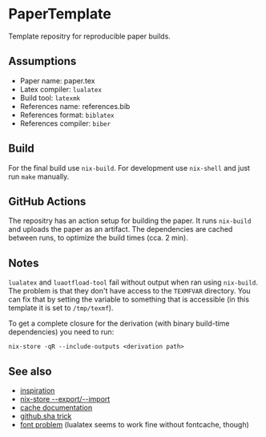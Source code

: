 # PaperTemplate

Template repositry for reproducible paper builds.

## Assumptions
- Paper name: paper.tex
- Latex compiler: ```lualatex```
- Build tool: ```latexmk```
- References name: references.bib
- References format: ```biblatex```
- References compiler: ```biber```

## Build
For the final build use ```nix-build```.
For development use ```nix-shell``` and just run ```make``` manually.

## GitHub Actions
The repositry has an action setup for building the paper.
It runs ```nix-build``` and uploads the paper as an artifact.
The dependencies are cached between runs, to optimize the build times (cca. 2 min).

## Notes
```lualatex``` and ```luaotfload-tool``` fail without output when ran using ```nix-build```.
The problem is that they don't have access to the ```TEXMFVAR``` directory.
You can fix that by setting the variable to something that is accessible (in this template it is set to ```/tmp/texmf```).

To get a complete closure for the derivation (with binary build-time dependencies) you need to run:
```
nix-store -qR --include-outputs <derivation path>
```

## See also
- [inspiration](https://github.com/dnadales/nix-latex-template)
- [nix-store --export/--import](https://nixos.org/nix/manual/#refsec-nix-store-export)
- [cache documentation](https://help.github.com/en/actions/configuring-and-managing-workflows/caching-dependencies-to-speed-up-workflows)
- [github.sha trick](https://github.community/t5/GitHub-Actions/Understanding-Cache-Action-keys/td-p/44842)
- [font problem](https://github.com/NixOS/nixpkgs/issues/24485) (lualatex seems to work fine without fontcache, though)
